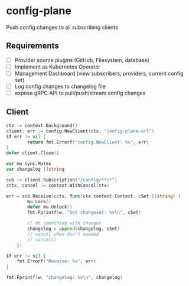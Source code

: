 # config-plane

Push config changes to all subscribing clients

## Requirements

- [ ] Provider source plugins (GitHub, Filesystem, database)
- [ ] Implement as Kubernetes Operator
- [ ] Management Dashboard (view subscribers, providers, current config set)
- [ ] Log config changes  to changelog file
- [ ] expose gRPC API to pull/push/stream config changes

## Client

```go
ctx := context.Background()
client, err := config.NewClient(ctx, "config-plane-url")
if err != nil {
        return fmt.Errorf("config.NewClient: %v", err)
}
defer client.Close()

var mu sync.Mutex
var changelog []string

sub := client.Subscription("/config/**/*")
cctx, cancel := context.WithCancel(ctx)

err = sub.Receive(cctx, func(ctx context.Context, cSet []string) {
        mu.Lock()
        defer mu.Unlock()
        fmt.Fprintf(w, "Got changeset: %v\n", cSet)

        // do something with changes 
        changelog = append(changelog, cSet) 
        // cancel when don't needed
        // cancel()
    })

if err != nil {
    fmt.Errorf("Receive: %v", err)
}

fmt.Fprintf(w, "changelog: %v\n", changelog)
```
